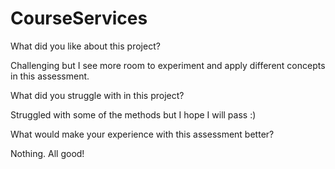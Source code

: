 # CourseServices

What did you like about this project?

Challenging but I see more room to experiment and apply different concepts in this assessment.

What did you struggle with in this project?

Struggled with some of the methods but I hope I will pass :)


What would make your experience with this assessment better?

Nothing. All good!
